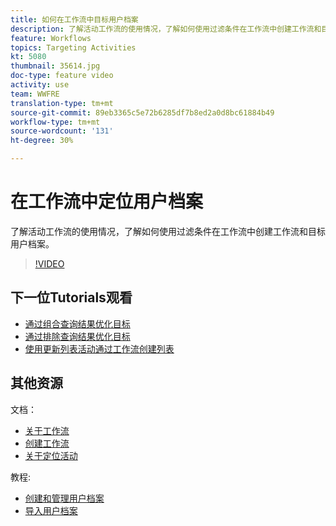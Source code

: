 ```yaml
---
title: 如何在工作流中目标用户档案
description: 了解活动工作流的使用情况，了解如何使用过滤条件在工作流中创建工作流和目标用户档案。
feature: Workflows
topics: Targeting Activities
kt: 5080
thumbnail: 35614.jpg
doc-type: feature video
activity: use
team: WWFRE
translation-type: tm+mt
source-git-commit: 89eb3365c5e72b6285df7b8ed2a0d8bc61884b49
workflow-type: tm+mt
source-wordcount: '131'
ht-degree: 30%

---
```



# 在工作流中定位用户档案

了解活动工作流的使用情况，了解如何使用过滤条件在工作流中创建工作流和目标用户档案。

>[!VIDEO](https://video.tv.adobe.com/v/35614?quality=12)

## 下一位Tutorials观看

* [通过组合查询结果优化目标](/help/automating-with-workflows/refining-targets-by-combining-query-results.md)
* [通过排除查询结果优化目标](/help/automating-with-workflows/refining-targets-by-excluding-query-results.md)
* [使用更新列表活动通过工作流创建列表](/help/automating-with-workflows/using-the-update-list-activity.md)

## 其他资源

文档：

* [关于工作流](https://docs.adobe.com/content/help/en/campaign-classic/using/automating-with-workflows/introduction/about-workflows.html)
* [创建工作流](https://docs.adobe.com/content/help/en/campaign-classic-learn/tutorials/getting-started/creating-a-workflow.html)
* [关于定位活动](https://docs.adobe.com/content/help/en/campaign-classic/using/automating-with-workflows/targeting-activities/about-targeting-activities.html)

教程:

* [创建和管理用户档案](/help/profile-management/create-and-manage-profiles.md)
* [导入用户档案](/help/data-management/importing-profiles.md)

